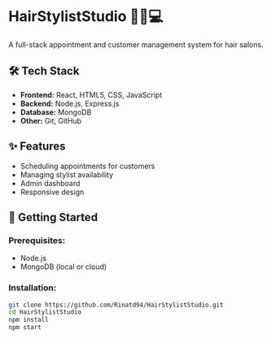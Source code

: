 # HairStylistStudio 💇‍♀️💻

A full-stack appointment and customer management system for hair salons.

## 🛠️ Tech Stack

- **Frontend:** React, HTML5, CSS, JavaScript
- **Backend:** Node.js, Express.js
- **Database:** MongoDB
- **Other:** Git, GitHub

## ✨ Features

- Scheduling appointments for customers
- Managing stylist availability
- Admin dashboard
- Responsive design

## 🚀 Getting Started

### Prerequisites:
- Node.js
- MongoDB (local or cloud)

### Installation:
```bash
git clone https://github.com/Rinatd94/HairStylistStudio.git
cd HairStylistStudio
npm install
npm start
